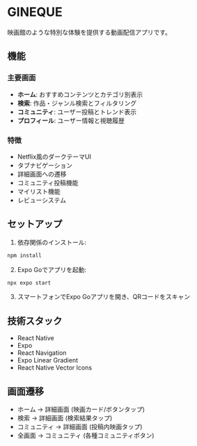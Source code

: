 # GINEQUE

映画館のような特別な体験を提供する動画配信アプリです。

## 機能

### 主要画面
- **ホーム**: おすすめコンテンツとカテゴリ別表示
- **検索**: 作品・ジャンル検索とフィルタリング
- **コミュニティ**: ユーザー投稿とトレンド表示
- **プロフィール**: ユーザー情報と視聴履歴

### 特徴
- Netflix風のダークテーマUI
- タブナビゲーション
- 詳細画面への遷移
- コミュニティ投稿機能
- マイリスト機能
- レビューシステム

## セットアップ

1. 依存関係のインストール:
```bash
npm install
```

2. Expo Goでアプリを起動:
```bash
npx expo start
```

3. スマートフォンでExpo Goアプリを開き、QRコードをスキャン

## 技術スタック

- React Native
- Expo
- React Navigation
- Expo Linear Gradient
- React Native Vector Icons

## 画面遷移

- ホーム → 詳細画面 (映画カード/ボタンタップ)
- 検索 → 詳細画面 (検索結果タップ)
- コミュニティ → 詳細画面 (投稿内映画タップ)
- 全画面 → コミュニティ (各種コミュニティボタン)